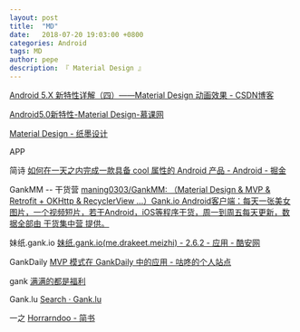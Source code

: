 ```yaml
---
layout: post
title:  "MD"
date:   2018-07-20 19:03:00 +0800
categories: Android
tags: MD
author: pepe
description: 『 Material Design 』
---
```


[Android 5.X 新特性详解（四）——Material Design 动画效果 - CSDN博客](https://blog.csdn.net/tw19911005/article/details/51645995)

[Android5.0新特性-Material Design-慕课网](https://www.imooc.com/learn/215)

[Material Design - 纸墨设计](http://design.goodev.org/)


APP

简诗
[如何在一天之内完成一款具备 cool 属性的 Android 产品 - Android - 掘金](https://juejin.im/entry/56209b63ddb2dd000aa2269e/)

GankMM -- 干货营
[maning0303/GankMM: （Material Design & MVP & Retrofit + OKHttp & RecyclerView ...）Gank.io Android客户端：每天一张美女图片，一个视频短片，若干Android，iOS等程序干货，周一到周五每天更新，数据全部由 干货集中营 提供。](https://github.com/maning0303/GankMM)

妹纸.gank.io
[妹纸.gank.io(me.drakeet.meizhi) - 2.6.2 - 应用 - 酷安网](https://www.coolapk.com/apk/me.drakeet.meizhi)

GankDaily
[MVP 模式在 GankDaily 中的应用 - 咕咚的个人站点](http://gudong.name/advanced/2015/11/23/gank_mvp_introduce.html)

gank
[满满的都是福利](http://gank.io/download)

Gank.lu
[Search · Gank.lu](https://github.com/search?utf8=%E2%9C%93&q=Gank.lu&type=)

一之
[Horrarndoo - 简书](https://www.jianshu.com/u/5c92e4ae9dc3)